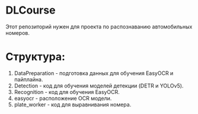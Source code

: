 # DLCourse
Этот репозиторий нужен для проекта по распознаванию автомобильных номеров.
# Структура:
 1) DataPreparation - подготовка данных для обучения EasyOCR и пайплайна.
 2) Detection - код для обучения моделей детекции (DETR и YOLOv5).
 3) Recognition - код для обучения EasyOCR.
 4) easyocr - расположение OCR модели. 
 5) plate_worker - код для выравнивания номера.
 
